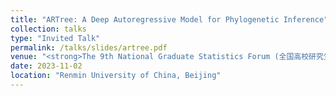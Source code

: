 ```yaml
---
title: "ARTree: A Deep Autoregressive Model for Phylogenetic Inference"
collection: talks
type: "Invited Talk"
permalink: /talks/slides/artree.pdf
venue: "<strong>The 9th National Graduate Statistics Forum (全国高校研究生统计论坛)</strong>"
date: 2023-11-02
location: "Renmin University of China, Beijing"
---
```

